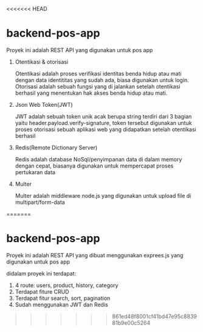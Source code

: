 <<<<<<< HEAD
# backend-pos-app
Proyek ini adalah REST API yang digunakan untuk pos app

1. Otentikasi & otorisasi

   Otentikasi adalah proses verifikasi identitas benda hidup atau mati dengan data identititas yang sudah ada, biasa digunakan untuk login.
   Otorisasi adalah sebuah fungsi yang di jalankan setelah otentikasi berhasil yang menentukan hak akses benda hidup atau mati. 
2. Json Web Token(JWT)

   JWT adalah sebuah token unik acak berupa string terdiri dari 3 bagian yaitu header.payload.verify-signature, token tersebut digunakan untuk 
   proses otorisasi sebuah aplikasi web yang didapatkan setelah otentikasi berhasil
3. Redis(Remote Dictionary Server)

   Redis adalah database NoSql/penyimpanan data di dalam memory dengan cepat, biasanya digunakan untuk mempercapat proses pertukaran data
4. Multer

   Multer adalah middleware node.js yang digunakan untuk upload file di multipart/form-data

=======
# backend-pos-app
Proyek ini adalah REST API yang dibuat menggunakan exprees.js yang digunakan untuk pos app

didalam proyek ini terdapat:

1. 4 route: users, product, history, category 
2. Terdapat fiture CRUD
3. Terdapat fitur search, sort, pagination
4. Sudah menggunakan JWT dan Redis
>>>>>>> 861ed48f8001cf41bd47e95c883981b9e00c5264
